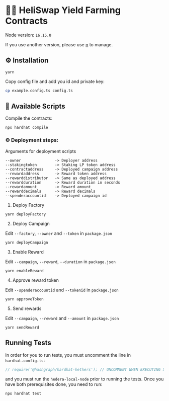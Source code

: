 # 👨‍🌾 HeliSwap Yield Farming Contracts

Node version: `16.15.0`

If you use another version, please use [n](https://github.com/tj/n) to manage.

## ⚙️ Installation

```
yarn
```

Copy config file and add you id and private key:

```bash
cp example.config.ts config.ts
```

## 🚀 Available Scripts

Compile the contracts:

```
npx hardhat compile
```

### ⚙️ Deployment steps:

Arguments for deployment scripts

```
--owner               -> Deployer address
--stakingtoken        -> Staking LP token address
--contractaddress     -> Deployed campaign address
--rewardaddress       -> Reward token address
--rewarddistributor   -> Same as deployed address
--rewardduration      -> Reward duration in seconds
--rewardamount        -> Reward amount
--rewarddecimals      -> Reward decimals
--spenderaccountid    -> Deployed campaign id
```

1. Deploy Factory

```
yarn deployFactory
```

2. Deploy Campaign

Edit `--factory`, `--owner` and `--token` in `package.json`

```
yarn deployCampaign
```

3. Enable Reward

Edit `--campaign`, `--reward`, `--duration` in `package.json`

```
yarn enableReward
```

4. Approve reward token

Edit `--spenderaccountid` and `--tokenid` in `package.json`

```
yarn approveToken
```

5. Send rewards

Edit `--campaign`, `--reward` and `--amount` in `package.json`

```
yarn sendReward
```

## Running Tests

In order for you to run tests, you must uncomment the line in `hardhat.config.ts`:
```typescript
// require('@hashgraph/hardhat-hethers'); // UNCOMMENT WHEN EXECUTING SCRIPTS; COMMENT WHEN RUNNING TESTS
```
and you must run the `hedera-local-node` prior to running the tests.
Once you have both prerequisites done, you need to run:
```
npx hardhat test
```
